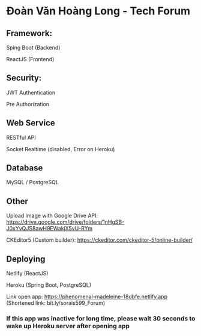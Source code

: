 # Đoàn Văn Hoàng Long - Tech Forum

## Framework:

Sping Boot (Backend)

ReactJS (Frontend)

## Security:

JWT Authentication

Pre Authorization

## Web Service

RESTful API

Socket Realtime (disabled, Error on Heroku)

## Database

MySQL / PostgreSQL

## Other

Upload Image with Google Drive API: https://drive.google.com/drive/folders/1nHgSB-J0xYvQJS8awH9EWakjX5vU-RYm

CKEditor5 (Custom builder): https://ckeditor.com/ckeditor-5/online-builder/

## Deploying

Netlify (ReactJS)

Heroku (Spring Boot, PostgreSQL)

Link open app: https://phenomenal-madeleine-18dbfe.netlify.app (Shortened link: bit.ly/sorais599_Forum)

### If this app was inactive for long time, please wait 30 seconds to wake up Heroku server after opening app
